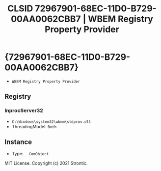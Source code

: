 ﻿---
title: "CLSID 72967901-68EC-11D0-B729-00AA0062CBB7 | WBEM Registry Property Provider"
excerpt: What is COM-Object CLSID 72967901-68EC-11D0-B729-00AA0062CBB7?
---

# {72967901-68EC-11D0-B729-00AA0062CBB7}

* `WBEM Registry Property Provider`

## Registry


### InprocServer32

* `C:\Windows\system32\wbem\stdprov.dll`
* ThreadingModel: `Both`

## Instance

* Type: `__ComObject`

MIT License. Copyright (c) 2021 Strontic.


